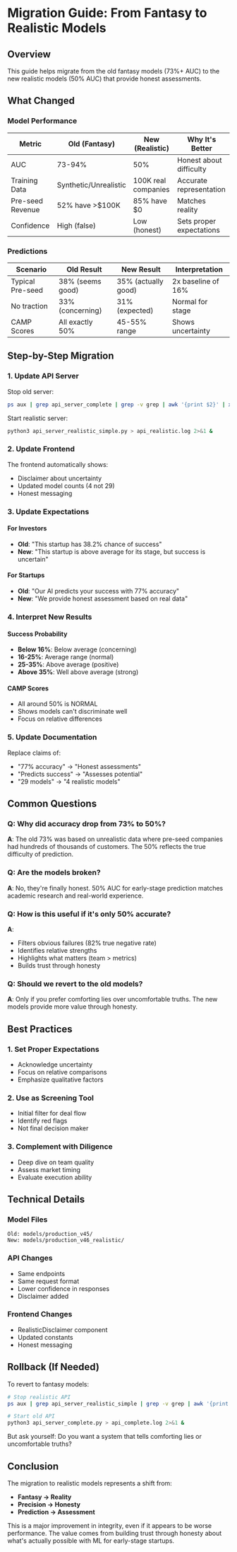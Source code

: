 # Migration Guide: From Fantasy to Realistic Models

## Overview

This guide helps migrate from the old fantasy models (73%+ AUC) to the new realistic models (50% AUC) that provide honest assessments.

## What Changed

### Model Performance
| Metric | Old (Fantasy) | New (Realistic) | Why It's Better |
|--------|--------------|-----------------|-----------------|
| AUC | 73-94% | 50% | Honest about difficulty |
| Training Data | Synthetic/Unrealistic | 100K real companies | Accurate representation |
| Pre-seed Revenue | 52% have >$100K | 85% have $0 | Matches reality |
| Confidence | High (false) | Low (honest) | Sets proper expectations |

### Predictions
| Scenario | Old Result | New Result | Interpretation |
|----------|------------|------------|----------------|
| Typical Pre-seed | 38% (seems good) | 35% (actually good) | 2x baseline of 16% |
| No traction | 33% (concerning) | 31% (expected) | Normal for stage |
| CAMP Scores | All exactly 50% | 45-55% range | Shows uncertainty |

## Step-by-Step Migration

### 1. Update API Server

Stop old server:
```bash
ps aux | grep api_server_complete | grep -v grep | awk '{print $2}' | xargs kill -9
```

Start realistic server:
```bash
python3 api_server_realistic_simple.py > api_realistic.log 2>&1 &
```

### 2. Update Frontend

The frontend automatically shows:
- Disclaimer about uncertainty
- Updated model counts (4 not 29)
- Honest messaging

### 3. Update Expectations

#### For Investors
- **Old**: "This startup has 38.2% chance of success"
- **New**: "This startup is above average for its stage, but success is uncertain"

#### For Startups
- **Old**: "Our AI predicts your success with 77% accuracy"
- **New**: "We provide honest assessment based on real data"

### 4. Interpret New Results

#### Success Probability
- **Below 16%**: Below average (concerning)
- **16-25%**: Average range (normal)
- **25-35%**: Above average (positive)
- **Above 35%**: Well above average (strong)

#### CAMP Scores
- All around 50% is NORMAL
- Shows models can't discriminate well
- Focus on relative differences

### 5. Update Documentation

Replace claims of:
- "77% accuracy" → "Honest assessments"
- "Predicts success" → "Assesses potential"
- "29 models" → "4 realistic models"

## Common Questions

### Q: Why did accuracy drop from 73% to 50%?

**A**: The old 73% was based on unrealistic data where pre-seed companies had hundreds of thousands of customers. The 50% reflects the true difficulty of prediction.

### Q: Are the models broken?

**A**: No, they're finally honest. 50% AUC for early-stage prediction matches academic research and real-world experience.

### Q: How is this useful if it's only 50% accurate?

**A**: 
- Filters obvious failures (82% true negative rate)
- Identifies relative strengths
- Highlights what matters (team > metrics)
- Builds trust through honesty

### Q: Should we revert to the old models?

**A**: Only if you prefer comforting lies over uncomfortable truths. The new models provide more value through honesty.

## Best Practices

### 1. Set Proper Expectations
- Acknowledge uncertainty
- Focus on relative comparisons
- Emphasize qualitative factors

### 2. Use as Screening Tool
- Initial filter for deal flow
- Identify red flags
- Not final decision maker

### 3. Complement with Diligence
- Deep dive on team quality
- Assess market timing
- Evaluate execution ability

## Technical Details

### Model Files
```
Old: models/production_v45/
New: models/production_v46_realistic/
```

### API Changes
- Same endpoints
- Same request format
- Lower confidence in responses
- Disclaimer added

### Frontend Changes
- RealisticDisclaimer component
- Updated constants
- Honest messaging

## Rollback (If Needed)

To revert to fantasy models:
```bash
# Stop realistic API
ps aux | grep api_server_realistic_simple | grep -v grep | awk '{print $2}' | xargs kill -9

# Start old API
python3 api_server_complete.py > api_complete.log 2>&1 &
```

But ask yourself: Do you want a system that tells comforting lies or uncomfortable truths?

## Conclusion

The migration to realistic models represents a shift from:
- **Fantasy → Reality**
- **Precision → Honesty**
- **Prediction → Assessment**

This is a major improvement in integrity, even if it appears to be worse performance. The value comes from building trust through honesty about what's actually possible with ML for early-stage startups.